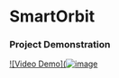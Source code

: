 # SmartOrbit

### Project Demonstration
[![Video Demo](![image](https://github.com/si-dadi/SmartOrbit/assets/109419186/fc374947-59f7-4112-a392-ebe265ffad8f)](https://drive.google.com/file/d/1I7_sdMR7m8T0Ym3Q9AkP6Tusr0FWqDmu/view?usp=sharing)
